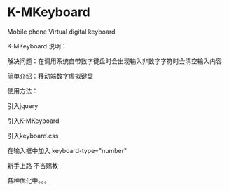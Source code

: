 # K-MKeyboard
Mobile phone Virtual digital keyboard


K-MKeyboard 说明：

解决问题：在调用系统自带数字键盘时会出现输入非数字字符时会清空输入内容

简单介绍：移动端数字虚拟键盘

使用方法：

引入jquery

引入K-MKeyboard

引入keyboard.css

在输入框中加入 keyboard-type="number"

新手上路 不吝赐教

各种优化中。。。
